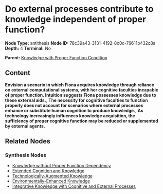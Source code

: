 # Do external processes contribute to knowledge independent of proper function?

**Node Type:** antithesis
**Node ID:** 78c39a43-3131-4192-8c0c-76611b432c8a
**Depth:** 4
**Terminal:** No

**Parent:** [Knowledge with Proper Function Condition](knowledge-with-proper-function-condition-synthesis-4f327288-5384-4083-bb47-f73bd7505a45.md)

## Content

**Envision a scenario in which Fiona acquires knowledge through reliance on external computational systems, with her cognitive faculties incapable of proper function. Intuition suggests Fiona possesses knowledge due to these external aids.**, **The necessity for cognitive faculties to function properly does not account for scenarios where external processes enhance or substitute human cognition to produce knowledge.**, **As technology increasingly influences knowledge acquisition, the sufficiency of proper cognitive function may be reduced or supplemented by external agents.**

## Related Nodes

### Synthesis Nodes

- [Knowledge without Proper Function Dependency](knowledge-without-proper-function-dependency-synthesis-c8b2f951-3414-45ec-9258-b5819728d5e4.md)
- [Extended Cognition and Knowledge](extended-cognition-and-knowledge-synthesis-995eea7d-5fbf-4424-b457-a4bf563b5d62.md)
- [Technologically-Augmented Knowledge](technologically-augmented-knowledge-synthesis-76bfa186-22a2-401f-958e-f4c9b90b7116.md)
- [Environmentally-Enhanced Knowledge](environmentally-enhanced-knowledge-synthesis-52d7170a-01f9-49e1-9b2d-d437aa4988d2.md)
- [Integrative Knowledge with Cognitive and External Processes](integrative-knowledge-with-cognitive-and-external-processes-synthesis-1efc3607-4852-4c0b-862b-8fb1d91f8842.md)
